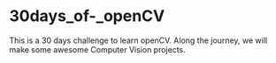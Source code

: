 # 30days_of-_openCV
This is a 30 days challenge to learn openCV. Along the journey, we will make some awesome Computer Vision projects.
